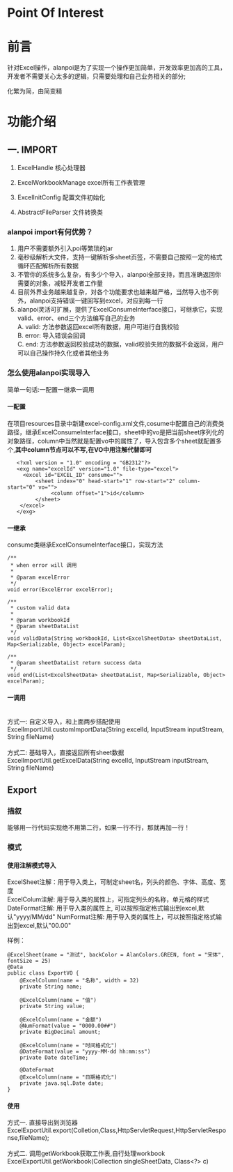 # Point Of Interest

# 前言

针对Excel操作，alanpoi是为了实现一个操作更加简单，开发效率更加高的工具，开发者不需要关心太多的逻辑，只需要处理和自己业务相关的部分;<br>

化繁为简，由简变精


# 功能介绍

## 一. IMPORT

 1. ExcelHandle  核心处理器<br>

 2. ExcelWorkbookManage  excel所有工作表管理<br>

 3. ExcelInitConfig  配置文件初始化<br>

 4. AbstractFileParser  文件转换类<br>

### alanpoi import有何优势？

1. 用户不需要额外引入poi等繁琐的jar
2. 毫秒级解析大文件，支持一键解析多sheet页签，不需要自己按照一定的格式循环匹配解析所有数据
3. 不管你的系统多么复杂，有多少个导入，alanpoi全部支持，而且准确返回你需要的对象，减轻开发者工作量
4. 目前外界业务越来越复杂，对各个功能要求也越来越严格，当然导入也不例外，alanpoi支持错误一键回写到excel，对应到每一行
5. alanpoi灵活可扩展，提供了ExcelConsumeInterface接口，可继承它，实现valid、error、end三个方法编写自己的业务 </br>
     A. valid: 方法参数返回excel所有数据，用户可进行自我校验</br>
     B. error: 导入错误会回调</br>
     C. end: 方法参数返回校验成功的数据，valid校验失败的数据不会返回，用户可以自己操作持久化或者其他业务

### 怎么使用alanpoi实现导入

简单一句话:一配置一继承一调用

#### 一配置

在项目resources目录中新建excel-config.xml文件,cosume中配置自己的消费类路径，继承ExcelConsumeInterface接口，sheet中的vo是把当前sheet序列化的对象路径，column中当然就是配置vo中的属性了，导入包含多个sheet就配置多个,**其中column节点可以不写,在VO中用注解代替即可**


```
   <?xml version = "1.0" encoding = "GB2312"?>
   <exg name="excelId" version="1.0" file-type="excel">
     <excel id="EXCEL_ID" consume="">
         <sheet index="0" head-start="1" row-start="2" column-start="0" vo="">
              <column offset="1">id</column>
         </sheet>
    </excel>
   </exg>
```

#### 一继承

consume类继承ExcelConsumeInterface接口，实现方法

   
    /**
     * when error will 调用
     *
     * @param excelError
     */
    void error(ExcelError excelError);

    /**
     * custom valid data
     *
     * @param workbookId
     * @param sheetDataList
     */
    void validData(String workbookId, List<ExcelSheetData> sheetDataList, Map<Serializable, Object> excelParam);

    /**
     * @param sheetDataList return success data
     */
    void end(List<ExcelSheetData> sheetDataList, Map<Serializable, Object> excelParam);


#### 一调用
<br>
方式一: 自定义导入，和上面两步搭配使用<br>
 ExcelImportUtil.customImportData(String excelId, InputStream inputStream, String fileName)<br><br>
方式二: 基础导入，直接返回所有sheet数据<br>
 ExcelImportUtil.getExcelData(String excelId, InputStream inputStream, String fileName)<br>


## Export

### 描叙
能够用一行代码实现绝不用第二行，如果一行不行，那就再加一行！

### 模式

#### 使用注解模式导入

ExcelSheet注解：用于导入类上，可制定sheet名，列头的颜色、字体、高度、宽度<br>
ExcelColum注解: 用于导入类的属性上，可指定列头的名称，单元格的样式<br>
DateFormat注解: 用于导入类的属性上, 可以按照指定格式输出到excel,默认"yyyy/MM/dd"
NumFormat注解: 用于导入类的属性上，可以按照指定格式输出到excel,默认"00.00"

样例：
```
@ExcelSheet(name = "测试", backColor = AlanColors.GREEN, font = "宋体", fontSize = 25)
@Data
public class ExportVO {
    @ExcelColumn(name = "名称", width = 32)
    private String name;

    @ExcelColumn(name = "值")
    private String value;

    @ExcelColumn(name = "金额")
    @NumFormat(value = "0000.00##")
    private BigDecimal amount;

    @ExcelColumn(name = "时间格式化")
    @DateFormat(value = "yyyy-MM-dd hh:mm:ss")
    private Date dateTime;

    @DateFormat
    @ExcelColumn(name = "日期格式化")
    private java.sql.Date date;
}
```
#### 使用
方式一. 直接导出到浏览器<br>
ExcelExportUtil.export(Colletion<?>,Class,HttpServletRequest,HttpServletResponse,fileName);<br><br>
方式二. 调用getWorkbook获取工作表,自行处理workbook<br>
ExcelExportUtil.getWorkbook(Collection<?> singleSheetData, Class<?> c)<br>







